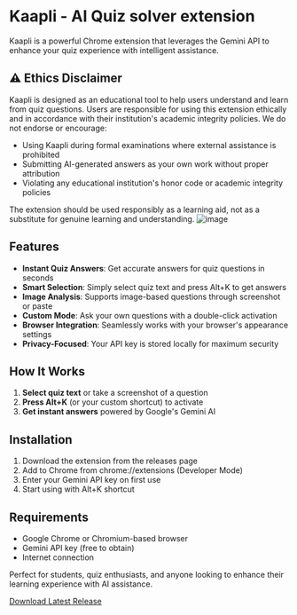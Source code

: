 # Kaapli - AI Quiz solver extension
Kaapli is a powerful Chrome extension that leverages the Gemini API to enhance your quiz experience with intelligent assistance.

## ⚠️ Ethics Disclaimer
Kaapli is designed as an educational tool to help users understand and learn from quiz questions. Users are responsible for using this extension ethically and in accordance with their institution's academic integrity policies. We do not endorse or encourage:
- Using Kaapli during formal examinations where external assistance is prohibited
- Submitting AI-generated answers as your own work without proper attribution
- Violating any educational institution's honor code or academic integrity policies

The extension should be used responsibly as a learning aid, not as a substitute for genuine learning and understanding.
![image](https://github.com/user-attachments/assets/c4f7f397-9b48-47ef-8e85-9c409c8bbbcf)

## Features
- **Instant Quiz Answers**: Get accurate answers for quiz questions in seconds
- **Smart Selection**: Simply select quiz text and press Alt+K to get answers
- **Image Analysis**: Supports image-based questions through screenshot or paste
- **Custom Mode**: Ask your own questions with a double-click activation
- **Browser Integration**: Seamlessly works with your browser's appearance settings
- **Privacy-Focused**: Your API key is stored locally for maximum security

## How It Works
1. **Select quiz text** or take a screenshot of a question
2. **Press Alt+K** (or your custom shortcut) to activate
3. **Get instant answers** powered by Google's Gemini AI

## Installation
1. Download the extension from the releases page
2. Add to Chrome from chrome://extensions (Developer Mode)
3. Enter your Gemini API key on first use
4. Start using with Alt+K shortcut

## Requirements
- Google Chrome or Chromium-based browser
- Gemini API key (free to obtain)
- Internet connection

Perfect for students, quiz enthusiasts, and anyone looking to enhance their learning experience with AI assistance.

[Download Latest Release](https://github.com/dharmthummar/kaapli-extension/releases)
